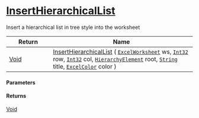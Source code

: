 # [InsertHierarchicalList](./ExcelHelper--InsertHierarchicalList.md)

Insert a hierarchical list in tree style into the worksheet

| Return<div><a href="#"><img width=225></a></div> | Name<div><a href="#"><img width=525></a></div> | 
| --- | --- | 
| [Void](https://docs.microsoft.com/en-us/dotnet/api/System.Void) | [InsertHierarchicalList](./ExcelHelper--InsertHierarchicalList.md) ( [`ExcelWorksheet`](./ExcelHelper--InsertHierarchicalList.md) ws, [`Int32`](https://docs.microsoft.com/en-us/dotnet/api/System.Int32) row, [`Int32`](https://docs.microsoft.com/en-us/dotnet/api/System.Int32) col, [`HierarchyElement`](./../HierarchyElement.md) root, [`String`](https://docs.microsoft.com/en-us/dotnet/api/System.String) title, [`ExcelColor`](./../Excel/ExcelColor.md) color ) | 


#### Parameters

#### Returns
[Void](https://docs.microsoft.com/en-us/dotnet/api/System.Void)<br>

